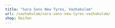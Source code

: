 ```yaml
---
title: "Sara Sons New Tyres, Vazhakulam"
url: /vazhakulam/sara-sons-new-tyres-vazhakulam/
shop: Reifen
---
```

